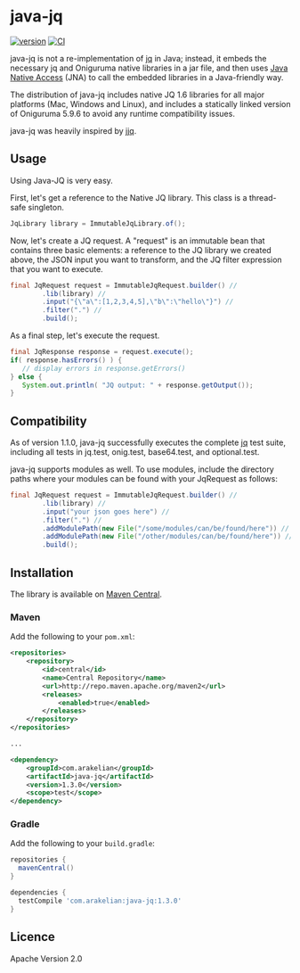 # java-jq
[![version](https://img.shields.io/maven-metadata/v.svg?label=release&metadataUrl=https://repo1.maven.org/maven2/com/arakelian/java-jq/maven-metadata.xml)](https://search.maven.org/#search%7Cgav%7C1%7Cg%3A%22com.arakelian%22%20AND%20a%3A%22java-jq%22)
[![CI](https://github.com/arakelian/java-jq/actions/workflows/ci.yml/badge.svg)](https://github.com/arakelian/java-jq/actions/workflows/ci.yml)

java-jq is not a re-implementation of [jq](http://stedolan.github.io/jq/) in Java; instead, 
it embeds the necessary jq and Oniguruma native libraries in a jar file, and then uses 
[Java Native Access](https://github.com/java-native-access/jna) (JNA) to call the embedded 
libraries in a Java-friendly way.

The distribution of java-jq includes native JQ 1.6 libraries for all major platforms (Mac, Windows and Linux), 
and includes a statically linked version of Oniguruma 5.9.6 to avoid any runtime compatibility issues.

java-jq was heavily inspired by [jjq](https://github.com/bskaggs/jjq).


## Usage

Using Java-JQ is very easy.


First, let's get a reference to the Native JQ library. This class is a thread-safe singleton.

```java
JqLibrary library = ImmutableJqLibrary.of();
```

Now, let's create a JQ request. A "request" is an immutable bean that contains three basic elements: a reference
to the JQ library we created above, the JSON input you want to transform, and the JQ filter expression that you
want to execute.

```java
final JqRequest request = ImmutableJqRequest.builder() //
        .lib(library) //
        .input("{\"a\":[1,2,3,4,5],\"b\":\"hello\"}") //
        .filter(".") //
        .build();
```

As a final step, let's execute the request.

```java
final JqResponse response = request.execute();
if( response.hasErrors() ) {
   // display errors in response.getErrors()
} else {
   System.out.println( "JQ output: " + response.getOutput());
}
```

## Compatibility

As of version 1.1.0, java-jq successfully executes the complete [jq](http://stedolan.github.io/jq/) 
test suite, including all tests in jq.test, onig.test, base64.test, and optional.test.

java-jq supports modules as well. To use modules, include the directory paths where your modules
can be found with your JqRequest as follows: 

```java
final JqRequest request = ImmutableJqRequest.builder() //
        .lib(library) //
        .input("your json goes here") //
        .filter(".") //
        .addModulePath(new File("/some/modules/can/be/found/here")) //
        .addModulePath(new File("/other/modules/can/be/found/here")) //
        .build();
```
  

## Installation

The library is available on [Maven Central](https://search.maven.org/#search%7Cgav%7C1%7Cg%3A%22com.arakelian%22%20AND%20a%3A%22java-jq%22).

### Maven

Add the following to your `pom.xml`:

```xml
<repositories>
    <repository>
        <id>central</id>
        <name>Central Repository</name>
        <url>http://repo.maven.apache.org/maven2</url>
        <releases>
            <enabled>true</enabled>
        </releases>
    </repository>
</repositories>

...

<dependency>
    <groupId>com.arakelian</groupId>
    <artifactId>java-jq</artifactId>
    <version>1.3.0</version>
    <scope>test</scope>
</dependency>
```

### Gradle

Add the following to your `build.gradle`:

```groovy
repositories {
  mavenCentral()
}

dependencies {
  testCompile 'com.arakelian:java-jq:1.3.0'
}
```

## Licence

Apache Version 2.0
